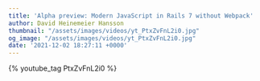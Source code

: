```yaml
---
title: 'Alpha preview: Modern JavaScript in Rails 7 without Webpack'
author: David Heinemeier Hansson
thumbnail: "/assets/images/videos/yt_PtxZvFnL2i0.jpg"
og_image: "/assets/images/videos/yt_PtxZvFnL2i0.jpg"
date: '2021-12-02 18:27:11 +0000'
---
```


{% youtube_tag PtxZvFnL2i0 %}

